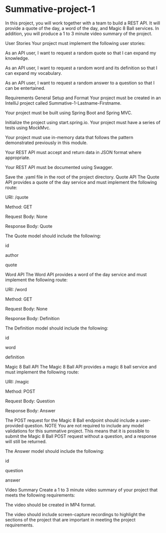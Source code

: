 # Summative-project-1
In this project, you will work together with a team to build a REST API. It will provide a quote of the day, a word of the day, and Magic 8 Ball services. In addition, you will produce a 1 to 3 minute video summary of the project.

User Stories
Your project must implement the following user stories:

As an API user, I want to request a random quote so that I can expand my knowledge.

As an API user, I want to request a random word and its definition so that I can expand my vocabulary.

As an API user, I want to request a random answer to a question so that I can be entertained.

Requirements
General Setup and Format
Your project must be created in an IntelliJ project called Summative-1-Lastname-Firstname.

Your project must be built using Spring Boot and Spring MVC.

Initialize the project using start.spring.io.
Your project must have a series of tests using MockMvc.

Your project must use in-memory data that follows the pattern demonstrated previously in this module.

Your REST API must accept and return data in JSON format where appropriate.

Your REST API must be documented using Swagger.

Save the .yaml file in the root of the project directory.
Quote API
The Quote API provides a quote of the day service and must implement the following route:

URI: /quote

Method: GET

Request Body: None

Response Body: Quote

The Quote model should include the following:

id

author

quote

Word API
The Word API provides a word of the day service and must implement the following route:

URI: /word

Method: GET

Request Body: None

Response Body: Definition

The Definition model should include the following:

id

word

definition

Magic 8 Ball API
The Magic 8 Ball API provides a magic 8 ball service and must implement the following route:

URI: /magic

Method: POST

Request Body: Question

Response Body: Answer

The POST request for the Magic 8 Ball endpoint should include a user-provided question.
NOTE
You are not required to include any model validations for this summative project. This means that it is possible to submit the Magic 8 Ball POST request without a question, and a response will still be returned.

The Answer model should include the following:

id

question

answer

Video Summary
Create a 1 to 3 minute video summary of your project that meets the following requirements:

The video should be created in MP4 format.

The video should include screen-capture recordings to highlight the sections of the project that are important in meeting the project requirements.
